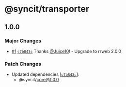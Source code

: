 # @syncit/transporter

## 1.0.0

### Major Changes

- [#1](https://github.com/rrweb-io/syncit/pull/1) [`c7b843c`](https://github.com/rrweb-io/syncit/commit/c7b843c249bfa61e58463224e19b030a0761abba) Thanks [@Juice10](https://github.com/Juice10)! - Upgrade to rrweb 2.0.0

### Patch Changes

- Updated dependencies [[`c7b843c`](https://github.com/rrweb-io/syncit/commit/c7b843c249bfa61e58463224e19b030a0761abba)]:
  - @syncit/core@1.0.0
